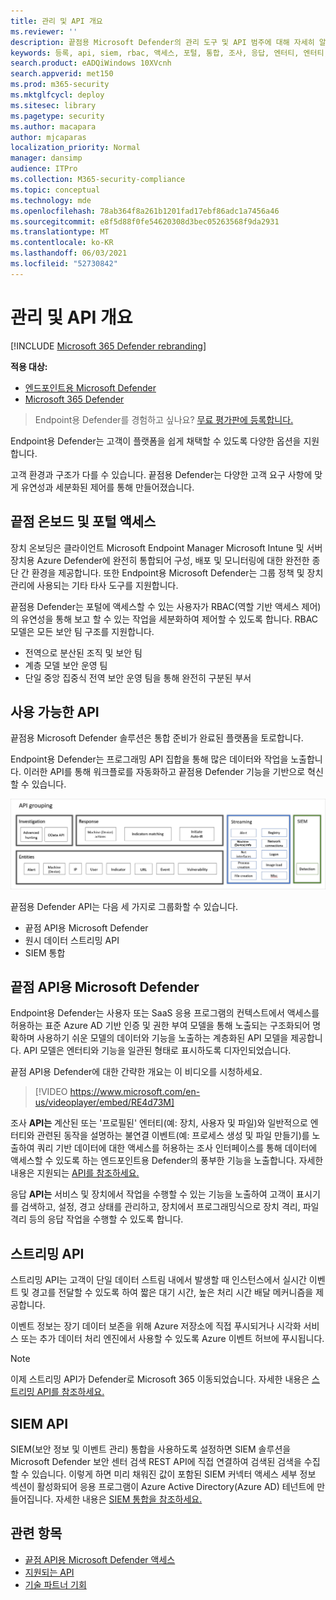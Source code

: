 ```yaml
---
title: 관리 및 API 개요
ms.reviewer: ''
description: 끝점용 Microsoft Defender의 관리 도구 및 API 범주에 대해 자세히 알아보시고
keywords: 등록, api, siem, rbac, 액세스, 포털, 통합, 조사, 응답, 엔터티, 엔터티, 사용자 컨텍스트, 응용 프로그램 컨텍스트, 스트리밍
search.product: eADQiWindows 10XVcnh
search.appverid: met150
ms.prod: m365-security
ms.mktglfcycl: deploy
ms.sitesec: library
ms.pagetype: security
ms.author: macapara
author: mjcaparas
localization_priority: Normal
manager: dansimp
audience: ITPro
ms.collection: M365-security-compliance
ms.topic: conceptual
ms.technology: mde
ms.openlocfilehash: 78ab364f8a261b1201fad17ebf86adc1a7456a46
ms.sourcegitcommit: e8f5d88f0fe54620308d3bec05263568f9da2931
ms.translationtype: MT
ms.contentlocale: ko-KR
ms.lasthandoff: 06/03/2021
ms.locfileid: "52730842"
---
```

# <a name="overview-of-management-and-apis"></a>관리 및 API 개요 

[!INCLUDE [Microsoft 365 Defender rebranding](../../includes/microsoft-defender.md)]

**적용 대상:**
- [엔드포인트용 Microsoft Defender](https://go.microsoft.com/fwlink/p/?linkid=2154037)
- [Microsoft 365 Defender](https://go.microsoft.com/fwlink/?linkid=2118804)

> Endpoint용 Defender를 경험하고 싶나요? [무료 평가판에 등록합니다.](https://www.microsoft.com/microsoft-365/windows/microsoft-defender-atp?ocid=docs-mgt-apis-abovefoldlink)


Endpoint용 Defender는 고객이 플랫폼을 쉽게 채택할 수 있도록 다양한 옵션을 지원합니다. 

고객 환경과 구조가 다를 수 있습니다. 끝점용 Defender는 다양한 고객 요구 사항에 맞게 유연성과 세분화된 제어를 통해 만들어졌습니다. 

## <a name="endpoint-onboarding-and-portal-access"></a>끝점 온보드 및 포털 액세스 

장치 온보딩은 클라이언트 Microsoft Endpoint Manager Microsoft Intune 및 서버 장치용 Azure Defender에 완전히 통합되어 구성, 배포 및 모니터링에 대한 완전한 종단 간 환경을 제공합니다. 또한 Endpoint용 Microsoft Defender는 그룹 정책 및 장치 관리에 사용되는 기타 타사 도구를 지원합니다.

끝점용 Defender는 포털에 액세스할 수 있는 사용자가 RBAC(역할 기반 액세스 제어)의 유연성을 통해 보고 할 수 있는 작업을 세분화하여 제어할 수 있도록 합니다. RBAC 모델은 모든 보안 팀 구조를 지원합니다.
- 전역으로 분산된 조직 및 보안 팀
- 계층 모델 보안 운영 팀
- 단일 중앙 집중식 전역 보안 운영 팀을 통해 완전히 구분된 부서 

## <a name="available-apis"></a>사용 가능한 API
끝점용 Microsoft Defender 솔루션은 통합 준비가 완료된 플랫폼을 토로합니다.

Endpoint용 Defender는 프로그래밍 API 집합을 통해 많은 데이터와 작업을 노출합니다. 이러한 API를 통해 워크플로를 자동화하고 끝점용 Defender 기능을 기반으로 혁신할 수 있습니다.

![끝점용 Microsoft Defender의 사용 가능한 API 및 통합 이미지](images/mdatp-apis.png)  

끝점용 Defender API는 다음 세 가지로 그룹화할 수 있습니다.
- 끝점 API용 Microsoft Defender 
- 원시 데이터 스트리밍 API
- SIEM 통합

## <a name="microsoft-defender-for-endpoint-apis"></a>끝점 API용 Microsoft Defender

Endpoint용 Defender는 사용자 또는 SaaS 응용 프로그램의 컨텍스트에서 액세스를 허용하는 표준 Azure AD 기반 인증 및 권한 부여 모델을 통해 노출되는 구조화되어 명확하며 사용하기 쉬운 모델의 데이터와 기능을 노출하는 계층화된 API 모델을 제공합니다. API 모델은 엔터티와 기능을 일관된 형태로 표시하도록 디자인되었습니다. 

끝점 API용 Defender에 대한 간략한 개요는 이 비디오를 시청하세요. 
>[!VIDEO https://www.microsoft.com/en-us/videoplayer/embed/RE4d73M]

조사 **API는** 계산된 또는 '프로필된' 엔터티(예: 장치, 사용자 및 파일)와 일반적으로 엔터티와 관련된 동작을 설명하는 불연결 이벤트(예: 프로세스 생성 및 파일 만들기)를 노출하여 쿼리 기반 데이터에 대한 액세스를 허용하는 조사 인터페이스를 통해 데이터에 액세스할 수 있도록 하는 엔드포인트용 Defender의 풍부한 기능을 노출합니다. 자세한 내용은 지원되는 [API를 참조하세요.](exposed-apis-list.md)

응답 **API는** 서비스 및 장치에서 작업을 수행할 수 있는 기능을 노출하여 고객이 표시기를 검색하고, 설정, 경고 상태를 관리하고, 장치에서 프로그래밍식으로 장치 격리, 파일 격리 등의 응답 작업을 수행할 수 있도록 합니다. 

## <a name="streaming-api"></a>스트리밍 API 
스트리밍 API는 고객이 단일 데이터 스트림 내에서 발생할 때 인스턴스에서 실시간 이벤트 및 경고를 전달할 수 있도록 하여 짧은 대기 시간, 높은 처리 시간 배달 메커니즘을 제공합니다.

이벤트 정보는 장기 데이터 보존을 위해 Azure 저장소에 직접 푸시되거나 시각화 서비스 또는 추가 데이터 처리 엔진에서 사용할 수 있도록 Azure 이벤트 허브에 푸시됩니다. 

>[!NOTE]
>이제 스트리밍 API가 Defender로 Microsoft 365 이동되었습니다. 자세한 내용은 [스트리밍 API를 참조하세요.](raw-data-export.md)


## <a name="siem-api"></a>SIEM API
SIEM(보안 정보 및 이벤트 관리) 통합을 사용하도록 설정하면 SIEM 솔루션을 Microsoft Defender 보안 센터 검색 REST API에 직접 연결하여 검색된 검색을 수집할 수 있습니다. 이렇게 하면 미리 채워진 값이 포함된 SIEM 커넥터 액세스 세부 정보 섹션이 활성화되어 응용 프로그램이 Azure Active Directory(Azure AD) 테넌트에 만들어집니다. 자세한 내용은 [SIEM 통합을 참조하세요.](enable-siem-integration.md)

## <a name="related-topics"></a>관련 항목
- [끝점 API용 Microsoft Defender 액세스 ](apis-intro.md)
- [지원되는 API](exposed-apis-list.md)
- [기술 파트너 기회](partner-integration.md)

